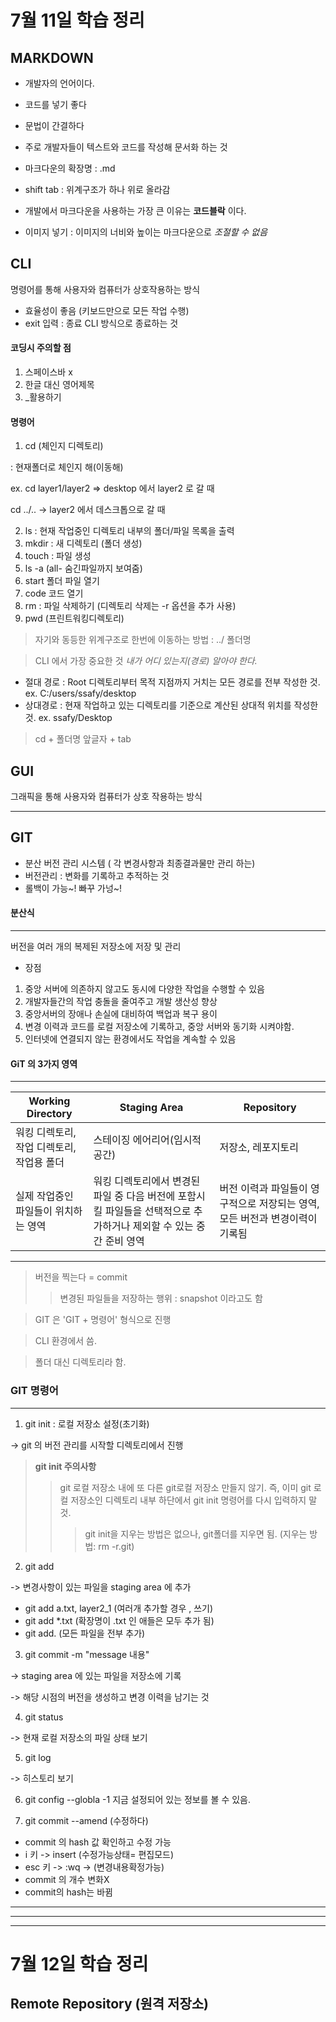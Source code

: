 # 7월 11일 학습 정리

## MARKDOWN
- 개발자의 언어이다.
- 코드를 넣기 좋다
- 문법이 간결하다
- 주로 개발자들이 텍스트와 코드를 작성해 문서화 하는 것

- 마크다운의 확장명 : .md

- shift tab : 위계구조가 하나 위로 올라감
- 개발에서 마크다운을 사용하는 가장 큰 이유는 **코드블락** 이다.

- 이미지 넣기 : 이미지의 너비와 높이는 마크다운으로 *조절할 수 없음*

## CLI
명령어를 통해 사용자와 컴퓨터가 상호작용하는 방식
- 효율성이 좋음 (키보드만으로 모든 작업 수행)
- exit 입력 : 종료 CLI 방식으로 종료하는 것

#### 코딩시 주의할 점
1. 스페이스바 x
2. 한글 대신 영어제목
3. _활용하기

#### 명령어
1. cd (체인지 디렉토리) 

: 현재폴더로 체인지 해(이동해)

ex. cd layer1/layer2 => desktop 에서 layer2 로 갈 때

cd ../.. -> layer2 에서 데스크톱으로 갈 때 

2. ls
: 현재 작업중인 디렉토리 내부의 폴더/파일 목록을 출력
3. mkdir
: 새 디렉토리 (폴더 생성)
4. touch
: 파일 생성
5. ls -a (all- 숨긴파일까지 보여줌)
6. start 폴더 파일 열기
7. code 코드 열기
8. rm : 파일 삭제하기 (디렉토리 삭제는 -r 옵션을 추가 사용)
9. pwd (프린트워킹디렉토리)


> 자기와 동등한 위계구조로 한번에 이동하는 방법 : 
../ 폴더명

> CLI 에서 가장 중요한 것 *내가 어디 있는지(경로) 알아야 한다.*
- 절대 경로 : Root 디렉토리부터 목적 지점까지 거치는 모든 경로를 전부 작성한 것.
 ex. C:/users/ssafy/desktop
- 상대경로 : 현재 작업하고 있는 디렉토리를 기준으로 계산된 상대적 위치를 작성한 것. ex. ssafy/Desktop

> cd + 폴더명 앞글자 + tab

## GUI 
그래픽을 통해 사용자와 컴퓨터가 상호 작용하는 방식

---

## GIT
- 분산 버전 관리 시스템 ( 각 변경사항과 최종결과물만 관리 하는)
- 버전관리 : 변화를 기록하고 추적하는 것
- 롤백이 가능~! 빠꾸 가넝~!

#### 분산식 
---
버전을 여러 개의 복제된 저장소에 저장 및 관리
- 장점 
1. 중앙 서버에 의존하지 않고도 동시에 다양한 작업을 수행할 수 있음
2. 개발자들간의 작업 충돌을 줄여주고 개발 생산성 향상
3. 중앙서버의 장애나 손실에 대비하여 백업과 복구 용이
4. 변경 이력과 코드를 로컬 저장소에 기록하고, 중앙 서버와 동기화 시켜야함.
5. 인터넷에 연결되지 않는 환경에서도 작업을 계속할 수 있음

#### GiT 의 3가지 영역
---


|Working Directory|Staging Area|Repository|
|---|---|---|
| 워킹 디렉토리, 작업 디렉토리, 작업용 폴더| 스테이징 에어리어(임시적 공간) | 저장소, 레포지토리 |
|실제 작업중인 파일들이 위치하는 영역 | 워킹 디렉토리에서 변경된 파일 중 다음 버전에 포함시킬 파일들을 선택적으로 추가하거나 제외할 수 있는 중간 준비 영역 | 버전 이력과 파일들이 영구적으로 저장되는 영역, 모든 버전과 변경이력이 기록됨 |
---

> 버전을 찍는다 = commit
>> 변경된 파일들을 저장하는 행위 : snapshot 이라고도 함

> GIT 은 'GIT + 명령어' 형식으로 진행

> CLI 환경에서 씀.

> 폴더 대신 디렉토리라 함.

### GIT 명령어
---
1. git init : 로컬 저장소 설정(초기화)

-> git 의 버전 관리를 시작할 디렉토리에서 진행

>**git init 주의사항**
>> git 로컬 저장소 내에 또 다른 git로컬 저장소 만들지 않기.
즉, 이미 git 로컬 저장소인 디렉토리 내부 하단에서 git init 명령어를 다시 입력하지 말것.
>>> git init을 지우는 방법은 없으나, git폴더를 지우면 됨.
(지우는 방법: rm -r.git)

2. git add

-> 변경사항이 있는 파일을 staging area 에 추가

- git add a.txt, layer2_1 (여러개 추가할 경우 , 쓰기)
- git add *.txt (확장명이 .txt 인 애들은 모두 추가 됨)
- git add. (모든 파일을 전부 추가)

3. git commit -m "message 내용"

-> staging area 에 있는 파일을 저장소에 기록


-> 해당 시점의 버전을 생성하고 변경 이력을 남기는 것

4. git status

-> 현재 로컬 저장소의 파일 상태 보기

5. git log

-> 히스토리 보기

6. git config --globla -1 지금 설정되어 있는 정보를 볼 수 있음.

7. git commit --amend (수정하다)
- commit 의 hash 값 확인하고 수정 가능
- i 키 -> insert (수정가능상태= 편집모드)
- esc 키 -> :wq -> (변경내용확정가능)
- commit 의 개수 변화X
- commit의 hash는 바뀜 


---
---
---

# 7월 12일 학습 정리

## Remote Repository (원격 저장소)

